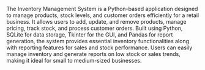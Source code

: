 The Inventory Management System is a Python-based application designed to manage products, stock levels, and customer orders efficiently for a retail business. It allows users to add, update, and remove products, manage pricing, track stock, and process customer orders. Built using Python, SQLite for data storage, Tkinter for the GUI, and Pandas for report generation, the system provides essential inventory functionalities along with reporting features for sales and stock performance. Users can easily manage inventory and generate reports on low stock or sales trends, making it ideal for small to medium-sized businesses.
